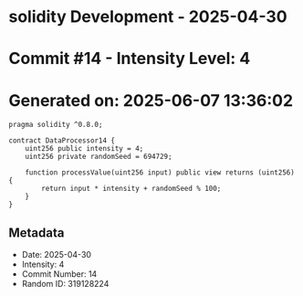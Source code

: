 ﻿# solidity Development - 2025-04-30
# Commit #14 - Intensity Level: 4
# Generated on: 2025-06-07 13:36:02
```solidity
pragma solidity ^0.8.0;

contract DataProcessor14 {
    uint256 public intensity = 4;
    uint256 private randomSeed = 694729;

    function processValue(uint256 input) public view returns (uint256) {
        return input * intensity + randomSeed % 100;
    }
}
```
## Metadata
- Date: 2025-04-30
- Intensity: 4
- Commit Number: 14
- Random ID: 319128224
